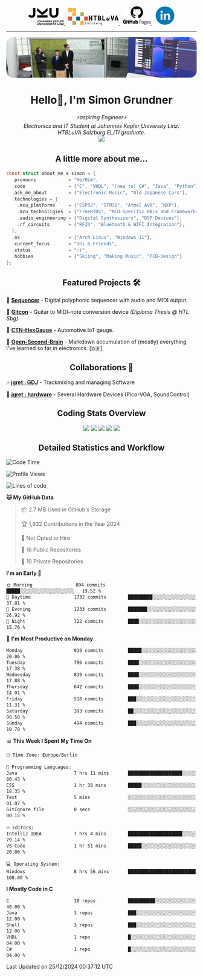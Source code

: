<p align="center">
  <a href="https://www.jku.at/">
    <picture>
      <source media="(prefers-color-scheme: dark)" srcset="/images/jku_logo_weiss.png" height="45"/>
      <img alt="JKU Linz" src="/images/jku_logo_schwarz.png" height="45"/>
    </picture>
  </a> &nbsp;
   
  <a href="http://www.htl-salzburg.ac.at/startseite.html">
    <picture>
      <source media="(prefers-color-scheme: dark)" srcset="/images/htlbla_logo_weiss.png" height="45"/>
      <img alt="HTBLuVA Salzburg" src="/images/htlbla_logo_schwarz.png" height="45"/>
    </picture>
  </a> &nbsp;
   
  <a href="https://s-grundner.github.io/">
    <picture>
      <source media="(prefers-color-scheme: dark)" srcset="/images/pages_weiss.png" height="50"/>
      <img alt="Pages" src="/images/pages.png" height="50"/>
    </picture>
  </a> &nbsp;
  
  <a href="https://www.linkedin.com/in/simon-grundner/">
    <img alt="LinkedIn" src="/images/LinkedIn.png" height="50"/>
  </a>
</p>

---

<img alt="Banner" src="/images/banner.png" align="canter"/>

<h1 align="center">Hello👋, I'm Simon Grundner</h1>

<p align="center">
  <em>
   ⚡aspiring Engineer⚡<br>
    Electronics and IT Student at Johannes Kepler University Linz. <br>
    HTBLuVA Salzburg EL/TI graduate.
    </a><br><img src="https://media.giphy.com/media/WUlplcMpOCEmTGBtBW/giphy.gif" width="40">
  </em><br>
</p>
 
<h2 align="center"> A little more about me...</h2>
  
```c
const struct about_me_s simon = {
  .pronouns            = "He/Him",
  .code                = {"C", "VHDL", "(new to) C#", "Java", "Python"},
  .ask_me_about        = {"Electronic Music", "Old Japanese Cars"},
  .technologies = { 
    .mcu_platforms     = {"ESP32", "STM32", "Atmel AVR", "NXP"},
    .mcu_technoligies  = {"FreeRTOS", "MCU-Specific HALs and Frameworks"},
    .audio_engineering = {"Digital Synthesizers", "DSP Devices"},
    .rf_circuits       = {"RFID", "Bluetooth & WIFI Integration"},
  },
  .os                  = {"Arch Linux", "Windows 11"},
  .current_focus       = "Uni & Friends",
  .status              = ":)",
  .hobbies             = {"Skiing", "Making Music", "PCB-Design"}
};
 ```
<h2 align="center">Featured Projects 🛠</h2>

🎹 [**Sequencer**](https://github.com/s-grundner/HWEP-Sequencer) - Digital polyphonic sequencer with audio and MIDI output. <br/>

🎸 [**Gitcon**](https://github.com/s-grundner/MTAP-MIDI-Guitar-Converter) - Guitar to MIDI-note conversion device _(Diploma Thesis @ HTL Sbg)_. <br/>

🚗 [**CTN-HexGauge**](https://github.com/s-grundner/CTN-HexGauge) - Automotive IoT gauge. <br/>

🧠 [**Open-Second-Brain**](https://github.com/s-grundner/Elektronik) - Markdown accumulation of (mostly) everything I've learned so far in electronics. [🇩🇪] <br/>

<h2 align="center">Collaborations 🤝</h2>

🎶 [**jgret : GDJ**](https://github.com/jgret/GDJ) - Trackmixing and managing Software 

🔌 [**jgret : hardware**](https://github.com/jgret/hardware) - Several Hardware Devices (Pico-VGA, SoundControl)

<h2 align="center"> Coding Stats Overview </h2>

<div align ="center"> 

![](http://github-profile-summary-cards.vercel.app/api/cards/profile-details?username=s-grundner&theme=aura_dark)
![](http://github-profile-summary-cards.vercel.app/api/cards/most-commit-language?username=s-grundner&theme=aura_dark)
![](http://github-profile-summary-cards.vercel.app/api/cards/repos-per-language?username=s-grundner&theme=aura_dark)
![](http://github-profile-summary-cards.vercel.app/api/cards/stats?username=s-grundner&theme=aura_dark)
![](http://github-profile-summary-cards.vercel.app/api/cards/productive-time?username=s-grundner&theme=aura_dark&utcOffset=8)

</div>

<h2 align="center"> Detailed Statistics and Workflow </h2>

<!--START_SECTION:waka-->
![Code Time](http://img.shields.io/badge/Code%20Time-542%20hrs%2053%20mins-blue)

![Profile Views](http://img.shields.io/badge/Profile%20Views-0-blue)

![Lines of code](https://img.shields.io/badge/From%20Hello%20World%20I%27ve%20Written-25.1%20million%20lines%20of%20code-blue)

**🐱 My GitHub Data** 

> 📦 2.7 MB Used in GitHub's Storage 
 > 
> 🏆 1,932 Contributions in the Year 2024
 > 
> 🚫 Not Opted to Hire
 > 
> 📜 16 Public Repositories 
 > 
> 🔑 10 Private Repositories 
 > 
**I'm an Early 🐤** 

```text
🌞 Morning                894 commits         █████░░░░░░░░░░░░░░░░░░░░   19.52 % 
🌆 Daytime                1732 commits        █████████░░░░░░░░░░░░░░░░   37.81 % 
🌃 Evening                1233 commits        ███████░░░░░░░░░░░░░░░░░░   26.92 % 
🌙 Night                  722 commits         ████░░░░░░░░░░░░░░░░░░░░░   15.76 % 
```
📅 **I'm Most Productive on Monday** 

```text
Monday                   919 commits         █████░░░░░░░░░░░░░░░░░░░░   20.06 % 
Tuesday                  796 commits         ████░░░░░░░░░░░░░░░░░░░░░   17.38 % 
Wednesday                819 commits         ████░░░░░░░░░░░░░░░░░░░░░   17.88 % 
Thursday                 642 commits         ████░░░░░░░░░░░░░░░░░░░░░   14.01 % 
Friday                   518 commits         ███░░░░░░░░░░░░░░░░░░░░░░   11.31 % 
Saturday                 393 commits         ██░░░░░░░░░░░░░░░░░░░░░░░   08.58 % 
Sunday                   494 commits         ███░░░░░░░░░░░░░░░░░░░░░░   10.78 % 
```


📊 **This Week I Spent My Time On** 

```text
🕑︎ Time Zone: Europe/Berlin

💬 Programming Languages: 
Java                     7 hrs 11 mins       ████████████████████░░░░░   80.43 % 
CSS                      1 hr 38 mins        █████░░░░░░░░░░░░░░░░░░░░   18.35 % 
Text                     5 mins              ░░░░░░░░░░░░░░░░░░░░░░░░░   01.07 % 
GitIgnore file           0 secs              ░░░░░░░░░░░░░░░░░░░░░░░░░   00.15 % 

🔥 Editors: 
IntelliJ IDEA            7 hrs 4 mins        ████████████████████░░░░░   79.14 % 
VS Code                  1 hr 51 mins        █████░░░░░░░░░░░░░░░░░░░░   20.86 % 

💻 Operating System: 
Windows                  8 hrs 56 mins       █████████████████████████   100.00 % 
```

**I Mostly Code in C** 

```text
C                        10 repos            ██████████░░░░░░░░░░░░░░░   40.00 % 
Java                     3 repos             ███░░░░░░░░░░░░░░░░░░░░░░   12.00 % 
Shell                    3 repos             ███░░░░░░░░░░░░░░░░░░░░░░   12.00 % 
VHDL                     1 repo              █░░░░░░░░░░░░░░░░░░░░░░░░   04.00 % 
C#                       1 repo              █░░░░░░░░░░░░░░░░░░░░░░░░   04.00 % 
```




 Last Updated on 25/12/2024 00:37:12 UTC
<!--END_SECTION:waka-->
